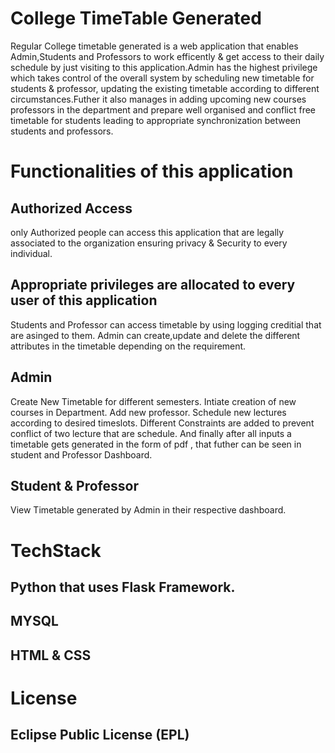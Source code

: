 # College TimeTable Generated
Regular College timetable generated is a web application that enables Admin,Students and Professors to work efficently & get access to their daily schedule by
just visiting to this application.Admin has the highest privilege which takes control of the overall system by scheduling new timetable for students & professor, updating the 
existing timetable according to different circumstances.Futher it also manages in adding upcoming new courses professors in the department and prepare well organised 
and conflict free timetable for students leading to appropriate synchronization between students and professors.

# Functionalities of this application
## Authorized Access
only Authorized people can access this application that are legally associated to the organization ensuring privacy & Security to every individual.

## Appropriate privileges are allocated to every user of this application
Students and Professor can access timetable by using logging creditial that are asinged to them.
Admin can create,update and delete the different attributes in the timetable depending on the requirement.

## Admin
Create New Timetable for different semesters.
Intiate creation of new courses in Department.
Add new professor.
Schedule new lectures according to desired timeslots.
Different Constraints are added to prevent conflict of two lecture that are schedule.
And finally after all inputs a timetable gets generated in the form of pdf , that futher can be seen in student and Professor Dashboard.

## Student & Professor
View Timetable generated by Admin in their respective dashboard.


# TechStack
## Python that uses Flask Framework.
## MYSQL
## HTML & CSS


# License
## Eclipse Public License (EPL)
